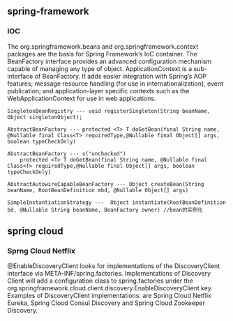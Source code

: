## spring-framework
### IOC
The org.springframework.beans and org.springframework.context packages are the basis for Spring Framework’s IoC container. The BeanFactory interface provides an advanced configuration mechanism capable of managing any type of object. ApplicationContext is a sub-interface of BeanFactory. It adds easier integration with Spring’s AOP features; message resource handling (for use in internationalization), event publication; and application-layer specific contexts such as the WebApplicationContext for use in web applications.<br>

```
SingletonBeanRegistry --- void registerSingleton(String beanName, Object singletonObject);

AbstractBeanFactory --- protected <T> T doGetBean(final String name, @Nullable final Class<T> requiredType,@Nullable final Object[] args, boolean typeCheckOnly)

AbstractBeanFactory --- s("unchecked")
	protected <T> T doGetBean(final String name, @Nullable final Class<T> requiredType,@Nullable final Object[] args, boolean typeCheckOnly)

AbstractAutowireCapableBeanFactory --- Object createBean(String beanName, RootBeanDefinition mbd, @Nullable Object[] args)

SimpleInstantiationStrategy ---  Object instantiate(RootBeanDefinition bd, @Nullable String beanName, BeanFactory owner) //bean的实例化 
```


## spring cloud
### Sprng Cloud Netflix
@EnableDiscoveryClient looks for implementations of the DiscoveryClient interface via META-INF/spring.factories. Implementations of Discovery Client will add a configuration class to spring.factories under the org.springframework.cloud.client.discovery.EnableDiscoveryClient key. Examples of DiscoveryClient implementations: are Spring Cloud Netflix Eureka, Spring Cloud Consul Discovery and Spring Cloud Zookeeper Discovery.